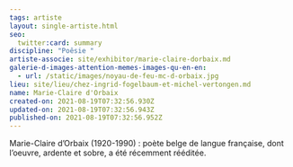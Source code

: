 ```yaml
---
tags: artiste
layout: single-artiste.html
seo:
  twitter:card: summary
discipline: "Poêsie "
artiste-associe: site/exhibitor/marie-claire-dorbaix.md
galerie-d-images-attention-memes-images-qu-en-en:
  - url: /static/images/noyau-de-feu-mc-d-orbaix.jpg
lieu: site/lieu/chez-ingrid-fogelbaum-et-michel-vertongen.md
name: Marie-Claire d'Orbaix
created-on: 2021-08-19T07:32:56.930Z
updated-on: 2021-08-19T07:32:56.943Z
published-on: 2021-08-19T07:32:56.952Z
---
```

<!--StartFragment-->

Marie-Claire d’Orbaix (1920-1990) : poète belge de langue française, dont l’oeuvre, ardente et sobre, a été récemment rééditée. 

<!--EndFragment-->